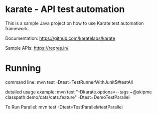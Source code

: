 # karate - API test automation

This is a sample Java project on how to use Karate test automation framework. 

Documentation: https://github.com/karatelabs/karate

Sample APIs: https://reqres.in/

# Running
command line: 
mvn test -Dtest=TestRunnerWithJunit5#testAll

detailed usage example: mvn test "-Dkarate.options=--tags ~@skipme classpath:demo/cats/cats.feature" -Dtest=DemoTestParallel

To Run Parallel: 
mvn test -Dtest=TestParallel#testParallel


